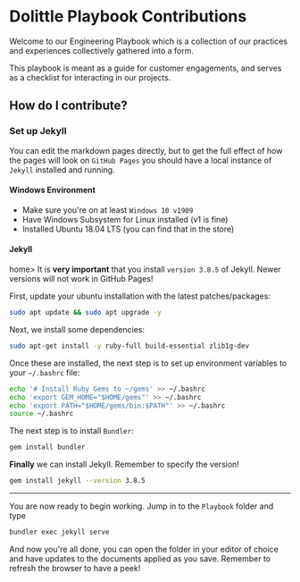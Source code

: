 # Dolittle Playbook Contributions
Welcome to our Engineering Playbook which is a collection of our practices and experiences 
collectively gathered into a form. 

This playbook is meant as a guide for customer engagements, and serves as a checklist for
interacting in our projects. 

## How do I contribute?

### Set up Jekyll 
You can edit the markdown pages directly, but to get the full effect of how the pages will look on `GitHub Pages` you should have a local 
instance of `Jekyll` installed and running. 

#### Windows Environment
- Make sure you're on at least `Windows 10 v1909`
- Have Windows Subsystem for Linux installed (v1 is fine)
- Installed Ubuntu 18.04 LTS (you can find that in the store)

#### Jekyll
home> It is **very important** that you install `version 3.8.5` of Jekyll. 
Newer versions will not work in GitHub Pages!

First, update your ubuntu installation with the latest patches/packages: 
```bash
sudo apt update && sudo apt upgrade -y
```

Next, we install some dependencies:
```bash
sudo apt-get install -y ruby-full build-essential zlib1g-dev
```

Once these are installed, the next step is to set up environment variables to your `~/.bashrc` file: 

```bash
echo '# Install Ruby Gems to ~/gems' >> ~/.bashrc
echo 'export GEM_HOME="$HOME/gems"' >> ~/.bashrc
echo 'export PATH="$HOME/gems/bin:$PATH"' >> ~/.bashrc
source ~/.bashrc
```

The next step is to install `Bundler`:
```bash
gem install bundler
```
**Finally** we can install Jekyll. Remember to specify the version! 
```bash
gem install jekyll --version 3.8.5
```

----
You are now ready to begin working. Jump in to the `Playbook`  folder
and type
```bash
bundler exec jekyll serve
```
And now you're all done, you can open the folder in your editor of choice and have updates to the documents applied as you save. Remember
to refresh the browser to have a peek! 

